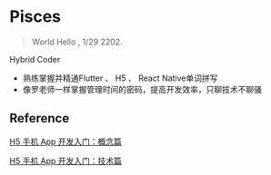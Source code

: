 # Pisces
> World Hello , 1/29 2202.

Hybrid Coder
- 熟练掌握并精通Flutter 、 H5 、 React Native单词拼写
- 像罗老师一样掌握管理时间的密码，提高开发效率，只聊技术不聊骚



























































## Reference
[H5 手机 App 开发入门：概念篇](https://www.ruanyifeng.com/blog/2019/12/hybrid-app-concepts.html)

[H5 手机 App 开发入门：技术篇](https://www.ruanyifeng.com/blog/2019/12/mobile-app-technology-stack.html)
